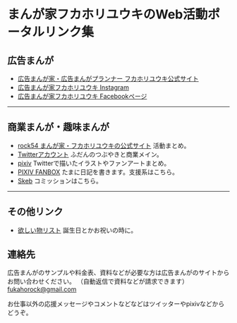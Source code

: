 # まんが家フカホリユウキのWeb活動ポータルリンク集

## 広告まんが
- [広告まんが家・広告まんがプランナー フカホリユウキ公式サイト](https://admanga.rock54.net/)
- [広告まんが家フカホリユウキ Instagram](https://www.instagram.com/fukahorock_admanga/)
- [広告まんが家フカホリユウキ Facebookページ](https://www.facebook.com/fukahorock54)

- - -

## 商業まんが・趣味まんが
- [rock54 まんが家・フカホリユウキの公式サイト](https://fukahorock.rock54.net) 活動まとめ。
- [Twitterアカウント](https://twitter.com/fukahorock) ふだんのつぶやきと商業メイン。
- [pixiv](https://www.pixiv.net/users/850844) Twitterで描いたイラストやファンアートまとめ。
- [PIXIV FANBOX](https://fukahorock.fanbox.cc/) たまに日記を書きます。支援系はこちら。
- [Skeb](https://skeb.jp/@fukahorock) コミッションはこちら。

- - -

## その他リンク
- [欲しい物リスト](https://www.amazon.jp/hz/wishlist/ls/2BK8YXD9QA6TH) 誕生日とかお祝いの時に。

## 連絡先
広告まんがのサンプルや料金表、資料などが必要な方は広告まんがのサイトからお問い合わせください。
（自動返信で資料などが請求できます）
[fukahorock@gmail.com](mailto:fukahorock@gmail.com)

お仕事以外の応援メッセージやコメントなどなどはツイッターやpixivなどからどうぞ。